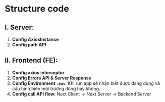 # Structure code

## I. Server:

1. **Config AxiosInstance**
2. **Config path API**

## II. Frontend (FE):

1. **Config axios interceptor**
2. **Config Errors API & Server Response**
3. **Config Environment `.env`**: Khi run app sẽ nhận biết được đang dùng và cấu hình biến môi trường đúng hay không.
4. **Config call API flow**: Next Client -> Next Server -> Backend Server
